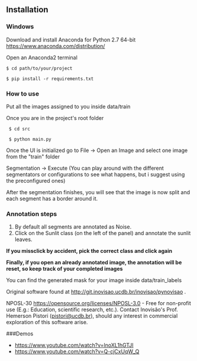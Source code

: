 
## Installation

### Windows

 Download and install Anaconda for Python 2.7 64-bit https://www.anaconda.com/distribution/
 
 Open an Anaconda2 terminal
 
 ```
 $ cd path/to/your/project
 ```
 
 ```
 $ pip install -r requirements.txt
 ```

### How to use

Put all the images assigned to you inside data/train

Once you are in the project's root folder

```
 $ cd src
```

```
 $ python main.py
```


 Once the UI is initialized go to File -> Open an Image and select one image from the "train" folder
 
  Segmentation -> Execute (You can play around with the different segmentators or configurations to see what happens, but i suggest   using the preconfigured ones)

After the segmentation finishes, you will see that the image is now split and each segment has a border around it.

### Annotation steps

1.  By default all segments are annotated as Noise.
2.  Click on the Sunlit class (on the left of the panel) and annotate the sunlit leaves.

**If you missclick by accident, pick the correct class and click again**

**Finally, if you open an already annotated image, the annotation will be reset, so keep track of your completed images**

You can find the generated mask for your image inside data/train_labels


Original software found at http://git.inovisao.ucdb.br/inovisao/pynovisao .

NPOSL-30 https://opensource.org/licenses/NPOSL-3.0 - Free for non-profit use (E.g.: Education, scientific research, etc.). Contact Inovisão's Prof. Hemerson Pistori (pistori@ucdb.br), should any interest in commercial exploration of this software arise.

###Demos
* https://www.youtube.com/watch?v=lnoXL1hGTJI
* https://www.youtube.com/watch?v=Q-cjCxUqW_Q
